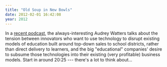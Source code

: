 ```yaml
---
title: "Old Soup in New Bowls"
date: 2012-02-01 16:42:08
year: 2012
---
```

In a <a href="http://hackeducation.com/2012/01/31/weekly-ed-tech-podcast-with-steve-hargadon-january-29/">recent podcast</a>, the always-interesting Audrey Watters talks about the tension between innovators who want to use technology to disrupt existing models of education built around top-down sales to school districts, rather than direct delivery to learners, and the big "educational" companies' desire to subsume those technologies into their existing (very profitable) business models. Start in around 20:25 --- there's a lot to think about...
